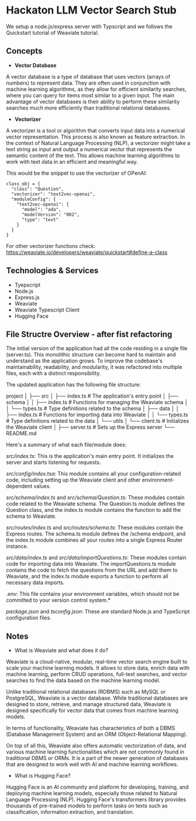 # Hackaton LLM Vector Search Stub

We setup a node.js/express server with Typscript and we follows the Quickstart tutorial of Weaviate tutorial.

## Concepts

- **Vector Database**

A vector database is a type of database that uses vectors (arrays of numbers) to represent data. They are often used in conjunction with machine learning algorithms, as they allow for efficient similarity searches, where you can query for items most similar to a given input. The main advantage of vector databases is their ability to perform these similarity searches much more efficiently than traditional relational databases.

- **Vectorizer**

A vectorizer is a tool or algorithm that converts input data into a numerical vector representation. This process is also known as feature extraction. In the context of Natural Language Processing (NLP), a vectorizer might take a text string as input and output a numerical vector that represents the semantic content of the text. This allows machine learning algorithms to work with text data in an efficient and meaningful way.

This would be the snippet to use the vectorizer of OPenAI:

```
class_obj = {
  "class": "Question",
  "vectorizer": "text2vec-openai",
  "moduleConfig": {
    "text2vec-openai": {
      "model": "ada",
      "modelVersion": "002",
      "type": "text"
    }
  }
}
```

For other vectorizer functions check: https://weaviate.io/developers/weaviate/quickstart#define-a-class

## Technologies & Services

- Tyepscript
- Node.js
- Express.js
- Weaviate
- Weaviate Typescript Client
- Hugging Face

## File Structre Overview - after fist refactoring

The initial version of the application had all the code residing in a single file (server.ts). This monolithic structure can become hard to maintain and understand as the application grows. To improve the codebase's maintainability, readability, and modularity, it was refactored into multiple files, each with a distinct responsibility.

The updated application has the following file structure:

project
│
├── src
│ ├── index.ts # The application's entry point
│ ├── schema
│ │ ├── index.ts # Functions for managing the Weaviate schema
│ │ └── types.ts # Type definitions related to the schema
│ ├── data
│ │ ├── index.ts # Functions for importing data into Weaviate
│ │ └── types.ts # Type definitions related to the data
│ └── utils
│ └── client.ts # Initializes the Weaviate client
│
├── server.ts # Sets up the Express server
└── README.md

Here's a summary of what each file/module does:

_src/index.ts_: This is the application's main entry point. It initializes the server and starts listening for requests.

_src/config/index.tsa_: This module contains all your configuration-related code, including setting up the Weaviate client and other environment-dependent values.

_src/schema/index.ts_ and _src/schema/Question.ts_: These modules contain code related to the Weaviate schema. The Question.ts module defines the Question class, and the index.ts module contains the function to add the schema to Weaviate.

_src/routes/index.ts_ and _src/routes/schema.ts_: These modules contain the Express routes. The schema.ts module defines the /schema endpoint, and the index.ts module combines all your routes into a single Express Router instance.

_src/data/index.ts_ and _src/data/importQuestions.ts_: These modules contain code for importing data into Weaviate. The importQuestions.ts module contains the code to fetch the questions from the URL and add them to Weaviate, and the index.ts module exports a function to perform all necessary data imports.

_.env_: This file contains your environment variables, which should not be committed to your version control system.\*

_package.json_ and _tsconfig.json_: These are standard Node.js and TypeScript configuration files.

## Notes

- What is Weaviate and what does it do?

Weaviate is a cloud-native, modular, real-time vector search engine built to scale your machine learning models. It allows to store data, enrich data with machine learning, perform CRUD operations, full-text searches, and vector searches to find the data based on the machine learning model.

Unlike traditional relational databases (RDBMS) such as MySQL or PostgreSQL, Weaviate is a vector database. While traditional databases are designed to store, retrieve, and manage structured data, Weaviate is designed specifically for vector data that comes from machine learning models.

In terms of functionality, Weaviate has characteristics of both a DBMS (Database Management System) and an ORM (Object-Relational Mapping).

On top of all this, Weaviate also offers automatic vectorization of data, and various machine learning functionalities which are not commonly found in traditional DBMS or ORMs. It is a part of the newer generation of databases that are designed to work well with AI and machine learning workflows.

- What is Hugging Face?

Hugging Face is an AI community and platform for developing, training, and deploying machine learning models, especially those related to Natural Language Processing (NLP). Hugging Face's transformers library provides thousands of pre-trained models to perform tasks on texts such as classification, information extraction, and translation.

